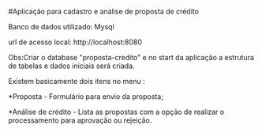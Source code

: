 #Aplicação para cadastro e análise de proposta de crédito

Banco de dados utilizado: Mysql

url de acesso local: http://localhost:8080

Obs:Criar o database "proposta-credito" e no start da aplicação a estrutura de tabelas e dados iniciais será criada.

Existem basicamente dois itens no menu :


*Proposta - Formulário para envio da proposta;

*Análise de crédito - Lista as propostas com a opção de realizar o processamento para aprovação ou rejeição.


